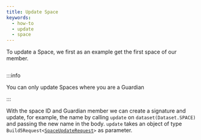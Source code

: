 ```yaml
---
title: Update Space
keywords:
  - how-to
  - update
  - space
---
```


To update a Space, we first as an example get the first space of our member.

```tsx file=../../../../../../packages/sdk/examples/space/update.ts#L9-L15
```

:::info

You can only update Spaces where you are a Guardian

:::

With the space ID and Guardian member we can create a signature and update, for example, the name by calling `update` on `dataset(Dataset.SPACE)` and passing the new name in the body.
`update` takes an object of type `Build5Request<`[`SpaceUpdateRequest`](../../../../search-post/interfaces/SpaceUpdateRequest.md)`>` as parameter.

```tsx file=../../../../../../packages/sdk/examples/space/update.ts#L19-L33
```
